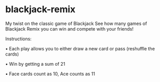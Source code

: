 # blackjack-remix
My twist on the classic game of Blackjack
See how many games of Blackjack Remix you can win and compete with your friends!

Instructions:  

• Each play allows you to either draw a new card or pass (reshuffle the cards)  

• Win by getting a sum of 21  

• Face cards count as 10, Ace counts as 11  


